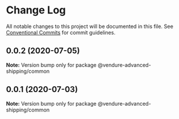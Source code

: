 # Change Log

All notable changes to this project will be documented in this file.
See [Conventional Commits](https://conventionalcommits.org) for commit guidelines.

## 0.0.2 (2020-07-05)

**Note:** Version bump only for package @vendure-advanced-shipping/common





## 0.0.1 (2020-07-03)

**Note:** Version bump only for package @vendure-advanced-shipping/common
